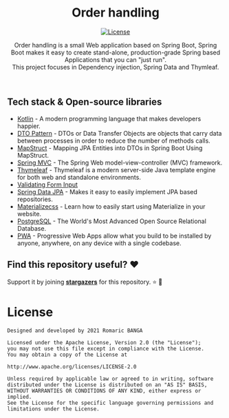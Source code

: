 <h1 align="center">Order handling</h1>

<p align="center">
   <a href="https://opensource.org/licenses/Mit"><img alt="License" src="https://img.shields.io/badge/License-Mit%202.0-red.svg"/></a>
</p>

<p align="center">  
Order handling is a small Web application based on Spring Boot, Spring Boot makes it easy to create stand-alone, 
production-grade Spring based Applications that you can "just run".
<br/>
This project focuses in Dependency injection, Spring Data and Thymleaf.
<br>
</p>
<br/>


## Tech stack & Open-source libraries
- [Kotlin](https://kotlinlang.org/) - A modern programming language that makes developers happier.
- [DTO Pattern](https://www.baeldung.com/java-dto-pattern) - DTOs or Data Transfer Objects are objects that carry data between processes in order to reduce the number of methods calls.
- [MapStruct](https://auth0.com/blog/how-to-automatically-map-jpa-entities-into-dtos-in-spring-boot-using-mapstruct/) - Mapping JPA Entities into DTOs in Spring Boot Using MapStruct.
- [Spring MVC](https://docs.spring.io/spring-framework/docs/3.2.x/spring-framework-reference/html/mvc.html) - The Spring Web model-view-controller (MVC) framework.
- [Thymeleaf](https://www.thymeleaf.org/) - Thymeleaf is a modern server-side Java template engine for both web and standalone environments.
- [Validating Form Input](https://spring.io/guides/gs/validating-form-input/) 
- [Spring Data JPA](https://spring.io/projects/spring-data-jpa) - Makes it easy to easily implement JPA based repositories.
- [Materializecss](https://materializecss.com/getting-started.html) - Learn how to easily start using Materialize in your website.
- [PostgreSQL](https://www.postgresql.org/) - The World's Most Advanced Open Source Relational Database.
- [PWA](https://web.dev/progressive-web-apps/) - Progressive Web Apps allow what you build to be installed by anyone, anywhere, on any device with a single codebase.


## Find this repository useful? :heart:
Support it by joining __[stargazers](https://github.com/bangaromaric/Order-app/stargazers)__ for this repository. :star: 🤩 <br>


# License
```
Designed and developed by 2021 Romaric BANGA

Licensed under the Apache License, Version 2.0 (the "License");
you may not use this file except in compliance with the License.
You may obtain a copy of the License at

http://www.apache.org/licenses/LICENSE-2.0

Unless required by applicable law or agreed to in writing, software
distributed under the License is distributed on an "AS IS" BASIS,
WITHOUT WARRANTIES OR CONDITIONS OF ANY KIND, either express or implied.
See the License for the specific language governing permissions and
limitations under the License.
```



